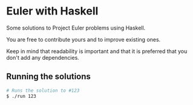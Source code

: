 # Euler with Haskell

Some solutions to Project Euler problems using Haskell.

You are free to contribute yours and to improve existing ones.

Keep in mind that readability is important and that it is preferred that you
don't add any dependencies.

## Running the solutions

```bash
# Runs the solution to #123
$ ./run 123
```
